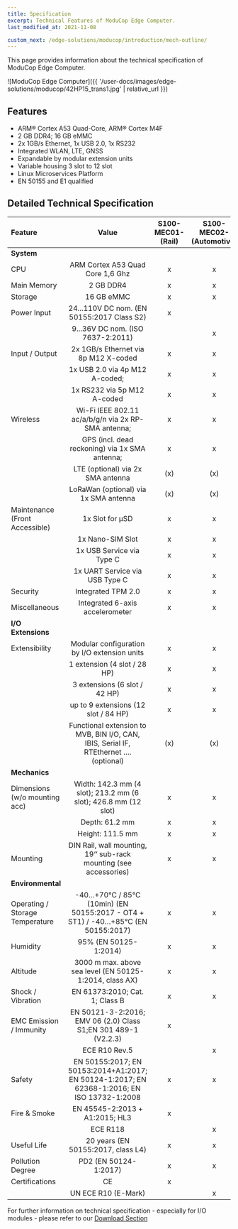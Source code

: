 ```yaml
---
title: Specification
excerpt: Technical Features of ModuCop Edge Computer.
last_modified_at: 2021-11-08

custom_next: /edge-solutions/moducop/introduction/mech-outline/
---
```


This page provides information about the technical specification of ModuCop Edge Computer.

![ModuCop Edge Computer]({{ '/user-docs/images/edge-solutions/moducop/42HP15_trans1.jpg' | relative_url }})


## Features
* ARM® Cortex A53 Quad-Core, ARM® Cortex M4F
* 2 GB DDR4; 16 GB eMMC
* 2x 1GB/s Ethernet, 1x USB 2.0, 1x RS232
* Integrated WLAN, LTE, GNSS
* Expandable by modular extension units
* Variable housing 3 slot to 12 slot
* Linux Microservices Platform
* EN 50155 and E1 qualified


## Detailed Technical Specification

| Feature                                | Value                  | S100-MEC01- (Rail)      | S100-MEC02- (Automotive) |
| :------------------------------------- | :---------------------:|:-----------------------:|:----------------------:|
| **System**                             |  |  |  |
| CPU                                    | ARM Cortex A53 Quad Core 1,6 Ghz | x             | x |
| Main Memory                            | 2 GB DDR4                        | x             | x |
| Storage                                | 16 GB eMMC                       | x             | x |
| Power Input                            | 24...110V DC nom. (EN 50155:2017 Class S2) | x |   |
|                                        | 9...36V DC nom. (ISO 7637-2:2011) |   | x |
| Input / Output                         | 2x 1GB/s Ethernet via 8p M12 X-coded                 | x | x |
|                                        | 1x USB 2.0 via 4p M12 A-coded;                       | x | x |
|                                        | 1x RS232 via 5p M12 A-coded                          | x | x |
| Wireless                               | Wi-Fi IEEE 802.11 ac/a/b/g/n via 2x RP-SMA antenna;  | x | x |
|                                        | GPS (incl. dead reckoning) via 1x SMA antenna;       | x | x |
|                                        | LTE (optional) via 2x SMA antenna                    | (x) | (x) |
|                                        | LoRaWan (optional) via 1x SMA antenna                | (x) | (x) |
| Maintenance (Front Accessible)         | 1x Slot for μSD                                      | x | x |
|                                        | 1x Nano-SIM Slot                                     | x | x |
|                                        | 1x USB Service via Type C                            | x | x |
|                                        | 1x UART Service via USB Type C                       | x | x |
| Security                               | Integrated TPM 2.0 | x | x |
| Miscellaneous                          | Integrated 6-axis accelerometer | x | x |
| **I/O Extensions**                     |  |  |  |
| Extensibility                          | Modular configuration by I/O extension units | x | x |
|                                        | 1 extension (4 slot / 28 HP) | x | x |
|                                        | 3 extensions (6 slot / 42 HP) | x | x |
|                                        | up to 9 extensions (12 slot / 84 HP) | x | x |
|                                        | Functional extension to MVB, BIN I/O, CAN, IBIS, Serial IF, RTEthernet …. (optional) | (x) | (x) |
| **Mechanics**                          |  |  |  |
| Dimensions (w/o mounting acc)          | Width: 142.3 mm (4 slot); 213.2 mm (6 slot); 426.8 mm (12 slot) | x | x |
|                                        | Depth: 61.2 mm | x | x |
|                                        | Height: 111.5 mm | x | x |
| Mounting                               | DIN Rail, wall mounting, 19‘‘ sub-rack mounting (see accessories) | x | x |
| **Environmental**                      |  |  |  |
| Operating / Storage Temperature        | -40…+70°C / 85°C (10min) (EN 50155:2017 - OT4 + ST1) / -40…+85°C (EN 50155:2017) | x | x |
| Humidity                               | 95% (EN 50125-1:2014) | x | x |
| Altitude                               | 3000 m max. above sea level (EN 50125-1:2014, class AX) | x | x |
| Shock / Vibration                      | EN 61373:2010; Cat. 1; Class B | x | x |
| EMC Emission / Immunity                | EN 50121-3-2:2016; EMV 06 (2.0) Class S1;EN 301 489-1 (V2.2.3) | x |  |
|                                        | ECE R10 Rev.5 |  | x |
| Safety                                 | EN 50155:2017; EN 50153:2014+A1:2017; EN 50124-1:2017; EN 62368-1:2016; EN ISO 13732-1:2008 | x | x |
| Fire & Smoke                           | EN 45545-2:2013 + A1:2015; HL3 | x |  |
|                                        | ECE R118 |  | x |
| Useful Life                            | 20 years (EN 50155:2017, class L4) | x | x |
| Pollution Degree                       | PD2 (EN 50124-1:2017) | x | x |
| Certifications                         | CE | x |  |
|                                        | UN ECE R10 (E-Mark) |  | x |


For further information on technical specification - especially for I/O modules - please refer to our [Download Section](https://www.ci4rail.com/news/downloads)